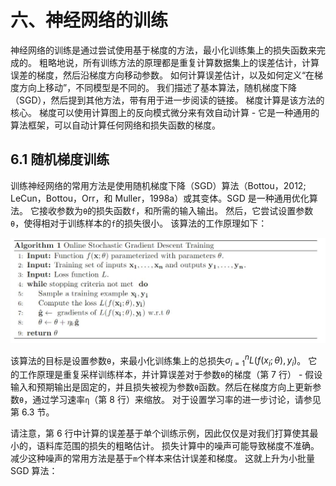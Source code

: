 # 六、神经网络的训练

神经网络的训练是通过尝试使用基于梯度的方法，最小化训练集上的损失函数来完成的。 粗略地说，所有训练方法的原理都是重复计算数据集上的误差估计，计算误差的梯度，然后沿梯度方向移动参数。 如何计算误差估计，以及如何定义“在梯度方向上移动”，不同模型是不同的。 我们描述了基本算法，随机梯度下降（SGD），然后提到其他方法，带有用于进一步阅读的链接。 梯度计算是该方法的核心。 梯度可以使用计算图上的反向模式微分来有效自动计算 - 它是一种通用的算法框架，可以自动计算任何网络和损失函数的梯度。

## 6.1 随机梯度训练

训练神经网络的常用方法是使用随机梯度下降（SGD）算法（Bottou，2012; LeCun，Bottou，Orr，和 Muller，1998a）或其变体。SGD 是一种通用优化算法。 它接收参数为`θ`的损失函数`f`，和所需的输入输出。 然后，它尝试设置参数`θ`，使得相对于训练样本的`f`的损失很小。 该算法的工作原理如下：

![](img/algo-1.jpg)

该算法的目标是设置参数`θ`，来最小化训练集上的总损失$\sigma_{i=1}^n L(f(x_i; \theta), y_i)$。 它的工作原理是重复采样训练样本，并计算误差对于参数`θ`的梯度（第 7 行） - 假设输入和预期输出是固定的，并且损失被视为参数`θ`函数。然后在梯度方向上更新参数`θ`，通过学习速率`η`（第 8 行）来缩放。 对于设置学习率的进一步讨论，请参见第 6.3 节。

请注意，第 6 行中计算的误差基于单个训练示例，因此仅仅是对我们打算使其最小的，语料库范围的损失的粗略估计。 损失计算中的噪声可能导致梯度不准确。 减少这种噪声的常用方法是基于`m`个样本来估计误差和梯度。 这就上升为小批量 SGD 算法：
